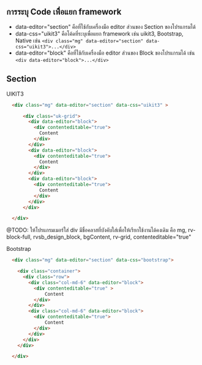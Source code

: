 ## การระบุ Code เพื่ือแยก framework

- data-editor="section" คือที่ใช้กับเครื่องมือ editor ส่วนของ Section ของโปรแกรมได้
- data-css="uikit3" คือโค้ดที่ระบุเพื่อแยก framework เช่น uikit3, Bootstrap, Native 
  เช่น `<div class="mg" data-editor="section" data-css="uikit3">...</div>`
- data-editor="block" คือที่ใช้กับเครื่องมือ editor ส่วนของ Block ของโปรแกรมได้ 
  เช่น `<div data-editor="block">...</div>`
  
## Section 

UIKIT3

```html
  <div class="mg" data-editor="section" data-css="uikit3" >

      <div class="uk-grid">
        <div data-editor="block">  
          <div contenteditable="true">
            Content
          </div>
        </div>
        <div data-editor="block">  
          <div contenteditable="true">
            Content
          </div>
        </div>
        <div data-editor="block">  
          <div contenteditable="true">
            Content
          </div>
        </div>
      </div>

  </div>

```
@TODO: 
  ให้โปรแกรมเมอร์ใส่ div มีชื่อคลาสที่บังคับใส่เพื่อให้เรียกใช้งานได้คงเดิม คือ mg, rv-block-full, rvsb_design_block, bgContent, rv-grid, contenteditable="true"

  Bootstrap

```html
  <div class="mg" data-editor="section" data-css="bootstrap">

    <div class="container">
      <div class="row">
        <div class="col-md-6" data-editor="block">
          <div contenteditable="true" >
              Content
          </div>
        </div>
        <div class="col-md-6" data-editor="block">
          <div contenteditable="true">
              Content
          </div>
        </div>
      </div>      
    </div>

  </div>
```